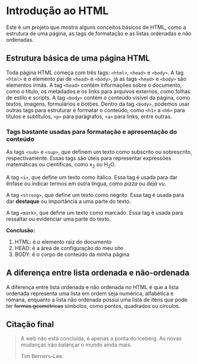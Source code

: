 # Introdução ao HTML

Este é um projeto que mostra alguns conceitos básicos de HTML, como a estrutura de uma página, as tags de formatação e as listas ordenadas e não ordenadas.

## Estrutura básica de uma página HTML

Toda página HTML começa com três tags: `<html>`, `<head>` e `<body>`. A tag `<html>` é o elemento pai de `<head>` e `<body>`, já as tags `<head>` e `<body>` são elementos irmãs. A tag `<head>` contém informações sobre o documento, como o título, os metadados e os links para arquivos externos, como folhas de estilo e scripts. A tag `<body>` contém o conteúdo visível da página, como textos, imagens, formulários e botões. Dentro da tag `<body>`, podemos usar outras tags para estruturar e formatar o conteúdo, como `<h1>` a `<h6>` para títulos e subtítulos, `<p>` para parágrafos, `<a>` para links, entre outras.

### Tags bastante usadas para formatação e apresentação do conteúdo

As tags `<sub>` e `<sup>`, que definem um texto como subscrito ou sobrescrito, respectivamente. Essas tags são úteis para representar expressões matemáticas ou científicas, como x<sub>2</sub> ou H<sub>2</sub>O.

A tag `<i>`, que define um texto como itálico. Essa tag é usada para dar ênfase ou indicar termos em outra língua, como *pizza* ou *déjà vu*.

A tag `<strong>`, que define um texto como negrito. Essa tag é usada para dar **destaque** ou importância a uma parte do texto.

A tag `<mark>`, que define um texto como marcado. Essa tag é usada para ressaltar ou evidenciar uma parte do texto.

**Conclusão:**

1. HTML: é o elemento raiz do documento
2. HEAD: é a área de configuração do meu site
3. BODY: é o corpo de conteúdo da minha página

## A diferença entre lista ordenada e não-ordenada

A diferença entre lista ordenada e não ordenada no HTML é que a lista ordenada representa uma lista em ordem seja numérica, alfabética e romana, enquanto a lista não ordenada possui uma lista de itens que pode ter ~~formas geométricas~~ símbolos, como pontos, quadrados ou círculos.

## Citação final

>A web não está concluída, é apenas a ponta do iceberg. As novas mudanças irão balançar o mundo ainda mais.
>
>Tim Berners-Lee.
